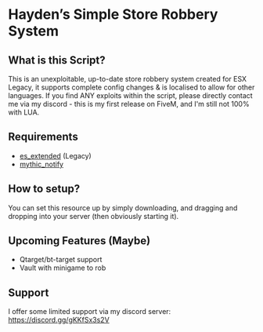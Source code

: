 # Hayden’s Simple Store Robbery System
## What is this Script?

This is an unexploitable, up-to-date store robbery system created for ESX Legacy, it supports complete config changes & is localised to allow for other languages.
If you find ANY exploits within the script, please directly contact me via my discord - this is my first release on FiveM, and I'm still not 100% with LUA.

## Requirements

- [es_extended](https://github.com/esx-framework/es_extended/tree/legacy) (Legacy)
- [mythic_notify](https://github.com/JayMontana36/mythic_notify.git)
## How to setup?

You can set this resource up by simply downloading, and dragging and dropping into your server (then obviously starting it).
## Upcoming Features (Maybe)

- Qtarget/bt-target support
- Vault with minigame to rob
## Support

I offer some limited support via my discord server: https://discord.gg/gKKfSx3s2V
